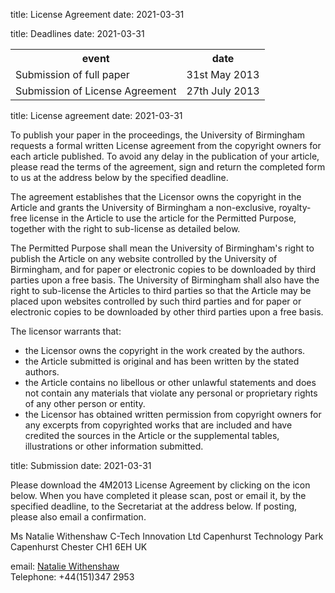title: License Agreement
date: 2021-03-31

title: Deadlines
date: 2021-03-31

<table class="info" style="width:100%;">
<tr><th>event</th><th>date</th></tr>
<tr class="current"><td>Submission of full paper</td><td>31st May 2013</td></tr>  
<tr><td>Submission of License Agreement</td><td>27th July 2013</td></tr> 
</table>
<!--break-->
title: License agreement
date: 2021-03-31

To publish your paper in the proceedings, the University of Birmingham requests a formal written License agreement from the copyright owners for each article published. To avoid any delay in the publication of your article, please read the terms of the agreement, sign and return the completed form to us at the address below by the specified deadline.

The agreement establishes that the Licensor owns the copyright in the Article and grants the University of Birmingham a non-exclusive, royalty-free license in the Article to use the article for the Permitted Purpose, together with the right to sub-license as detailed below. 

The Permitted Purpose shall mean the University of Birmingham's right to publish the Article on any website controlled by the University of Birmingham, and for paper or electronic copies to be downloaded by third parties upon a free basis. The University of Birmingham shall also have the right to sub-license the Articles to third parties so that the Article may be placed upon websites controlled by such third parties and for paper or electronic copies to be downloaded by other third parties upon a free basis.

The licensor warrants that:  

 * the Licensor owns the copyright in the work created by the  authors.  
 * the Article submitted is original and has been written by the stated authors.  
 * the Article contains no libellous or other unlawful statements and does not contain any materials that violate any personal or proprietary rights of any other person or entity. 
 * the Licensor has obtained written permission from copyright owners for any excerpts from copyrighted works that are included and have credited the sources in  the Article or  the supplemental tables, illustrations or other information submitted. 

title: Submission
date: 2021-03-31

Please download the 4M2013 License Agreement by clicking on the icon below. When you have completed it please scan, post or email it, by the specified deadline, to the Secretariat at the address below. If posting, please also email a confirmation.

Ms Natalie Withenshaw
C-Tech Innovation Ltd
Capenhurst Technology Park
Capenhurst
Chester
CH1 6EH
UK   

email: [Natalie Withenshaw](mailto:natalie.withenshaw@ctechinnovation.com)   
Telephone: +44(151)347 2953